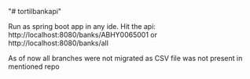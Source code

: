 "# tortilbankapi" 

Run as spring boot app in any ide. 
Hit the api:
http://localhost:8080/banks/ABHY0065001
or
http://localhost:8080/banks/all


As of now all branches were not migrated as CSV file was not present in mentioned repo


